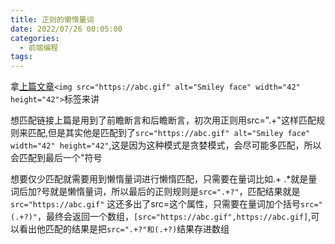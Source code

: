 ```yaml
---
title: 正则的懒惰量词
date: 2022/07/26 00:05:00
categories: 
  - 前端编程
tags: 
---
```



拿[上篇文章][1]`<img src="https://abc.gif" alt="Smiley face" width="42" height="42">`标签来讲

想匹配链接上篇是用到了前瞻断言和后瞻断言，初次用正则用src=".+"这样匹配规则来匹配,但是其实他是匹配到了`src="https://abc.gif" alt="Smiley face" width="42" height="42"`,这是因为这种模式是贪婪模式，会尽可能多匹配，所以会匹配到最后一个"符号

想要仅少匹配就需要用到懒惰量词进行懒惰匹配，只需要在量词比如.+ .*就是量词后加?号就是懒惰量词，所以最后的正则规则是`src=".+?"`，匹配结果就是`src="https://abc.gif"`
这还多出了src=这个属性，只需要在量词加个括号`src="(.+?)"`，最终会返回一个数组，`[src="https://abc.gif",https://abc.gif]`,可以看出他匹配的结果是把`src=".+?"和(.+?)`结果存进数组


  [1]: http://728728.xyz/archives/24.html